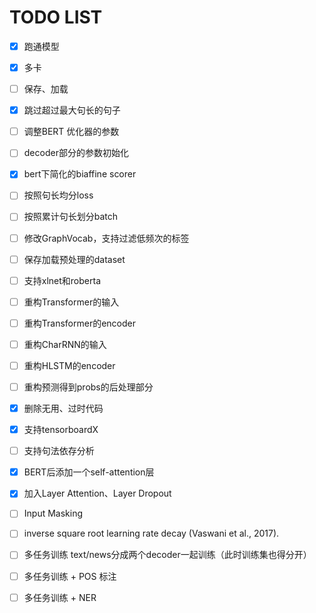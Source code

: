 # TODO LIST
- [x] 跑通模型
- [x] 多卡
- [ ] 保存、加载
- [x] 跳过超过最大句长的句子
- [ ] 调整BERT 优化器的参数
- [ ] decoder部分的参数初始化
- [x] bert下简化的biaffine scorer
- [ ] 按照句长均分loss
- [ ] 按照累计句长划分batch
- [ ] 修改GraphVocab，支持过滤低频次的标签
- [ ] 保存加载预处理的dataset
- [ ] 支持xlnet和roberta
- [ ] 重构Transformer的输入
- [ ] 重构Transformer的encoder
- [ ] 重构CharRNN的输入
- [ ] 重构HLSTM的encoder
- [ ] 重构预测得到probs的后处理部分
- [x] 删除无用、过时代码
- [x] 支持tensorboardX
- [ ] 支持句法依存分析
- [x] BERT后添加一个self-attention层
- [x] 加入Layer Attention、Layer Dropout
- [ ] Input Masking
- [ ] inverse square root learning rate decay (Vaswani et al., 2017). 
- [ ] 多任务训练 text/news分成两个decoder一起训练（此时训练集也得分开）
- [ ] 多任务训练 + POS 标注
- [ ] 多任务训练 + NER

